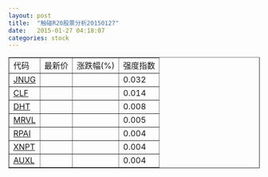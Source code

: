 ```yaml
---
layout: post
title:  "触碰R20股票分析20150127"
date:   2015-01-27 04:18:07
categories: stock
---
```

<script type="text/javascript">
var stockList = []
stockList.push('gb_jnug');
stockList.push('gb_clf');
stockList.push('gb_dht');
stockList.push('gb_mrvl');
stockList.push('gb_rpai');
stockList.push('gb_xnpt');
stockList.push('gb_auxl');
</script>

<table border="1">
 <tr>
 <td>代码</td>
  <td>最新价</td>
  <td>涨跌幅(%)</td>
 <td>强度指数</td>
</tr>
  <tr id="jnug"><td><a href="http://stock.finance.sina.com.cn/usstock/quotes/JNUG.html" target="_blank">JNUG</a></td><td></td><td></td><td>0.032</td></tr>
  <tr id="clf"><td><a href="http://stock.finance.sina.com.cn/usstock/quotes/CLF.html" target="_blank">CLF</a></td><td></td><td></td><td>0.014</td></tr>
  <tr id="dht"><td><a href="http://stock.finance.sina.com.cn/usstock/quotes/DHT.html" target="_blank">DHT</a></td><td></td><td></td><td>0.008</td></tr>
  <tr id="mrvl"><td><a href="http://stock.finance.sina.com.cn/usstock/quotes/MRVL.html" target="_blank">MRVL</a></td><td></td><td></td><td>0.005</td></tr>
  <tr id="rpai"><td><a href="http://stock.finance.sina.com.cn/usstock/quotes/RPAI.html" target="_blank">RPAI</a></td><td></td><td></td><td>0.004</td></tr>
  <tr id="xnpt"><td><a href="http://stock.finance.sina.com.cn/usstock/quotes/XNPT.html" target="_blank">XNPT</a></td><td></td><td></td><td>0.004</td></tr>
  <tr id="auxl"><td><a href="http://stock.finance.sina.com.cn/usstock/quotes/AUXL.html" target="_blank">AUXL</a></td><td></td><td></td><td>0.004</td></tr>
</table>
